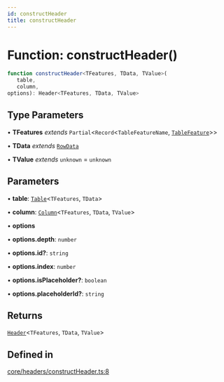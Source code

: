 ```yaml
---
id: constructHeader
title: constructHeader
---
```


# Function: constructHeader()

```ts
function constructHeader<TFeatures, TData, TValue>(
   table, 
   column, 
options): Header<TFeatures, TData, TValue>
```

## Type Parameters

• **TFeatures** *extends* `Partial`\<`Record`\<`TableFeatureName`, [`TableFeature`](../interfaces/tablefeature.md)\>\>

• **TData** *extends* [`RowData`](../type-aliases/rowdata.md)

• **TValue** *extends* `unknown` = `unknown`

## Parameters

• **table**: [`Table`](../type-aliases/table.md)\<`TFeatures`, `TData`\>

• **column**: [`Column`](../type-aliases/column.md)\<`TFeatures`, `TData`, `TValue`\>

• **options**

• **options.depth**: `number`

• **options.id?**: `string`

• **options.index**: `number`

• **options.isPlaceholder?**: `boolean`

• **options.placeholderId?**: `string`

## Returns

[`Header`](../type-aliases/header.md)\<`TFeatures`, `TData`, `TValue`\>

## Defined in

[core/headers/constructHeader.ts:8](https://github.com/TanStack/table/blob/main/packages/table-core/src/core/headers/constructHeader.ts#L8)
